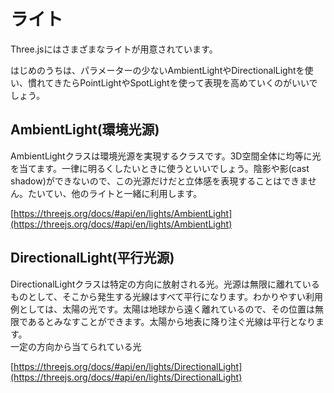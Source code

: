 # ライト
Three.jsにはさまざまなライトが用意されています。

はじめのうちは、パラメーターの少ないAmbientLightやDirectionalLightを使い、慣れてきたらPointLightやSpotLightを使って表現を高めていくのがいいでしょう。

## AmbientLight(環境光源)
AmbientLightクラスは環境光源を実現するクラスです。3D空間全体に均等に光を当てます。一律に明るくしたいときに使うといいでしょう。陰影や影(cast shadow)ができないので、この光源だけだと立体感を表現することはできません。たいてい、他のライトと一緒に利用します。

[https://threejs.org/docs/#api/en/lights/AmbientLight](https://threejs.org/docs/#api/en/lights/AmbientLight)

## DirectionalLight(平行光源)
DirectionalLightクラスは特定の方向に放射される光。光源は無限に離れているものとして、そこから発生する光線はすべて平行になります。わかりやすい利用例としては、太陽の光です。太陽は地球から遠く離れているので、その位置は無限であるとみなすことができます。太陽から地表に降り注ぐ光線は平行となります。<br>
一定の方向から当てられている光

[https://threejs.org/docs/#api/en/lights/DirectionalLight](https://threejs.org/docs/#api/en/lights/DirectionalLight)
